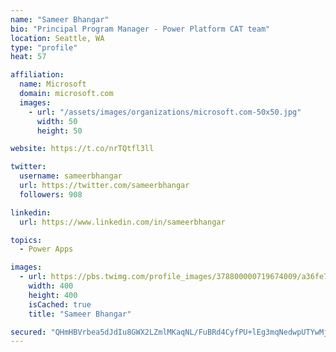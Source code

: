 ```yaml
---
name: "Sameer Bhangar"
bio: "Principal Program Manager - Power Platform CAT team"
location: Seattle, WA
type: "profile"
heat: 57

affiliation:
  name: Microsoft
  domain: microsoft.com
  images:
    - url: "/assets/images/organizations/microsoft.com-50x50.jpg"
      width: 50
      height: 50

website: https://t.co/nrTQtfl3ll

twitter:
  username: sameerbhangar
  url: https://twitter.com/sameerbhangar
  followers: 908

linkedin:
  url: https://www.linkedin.com/in/sameerbhangar

topics:
  - Power Apps

images:
  - url: https://pbs.twimg.com/profile_images/378800000719674009/a36fe7ddfab1778b76e5793772e43798_400x400.jpeg
    width: 400
    height: 400
    isCached: true
    title: "Sameer Bhangar"

secured: "QHmHBVrbea5dJdIu8GWX2LZmlMKaqNL/FuBRd4CyfPU+lEg3mqNedwpUTYwMjpxBWQe5jvKgbr3MdkKVJHlIuab8eCUKDq1Uivv83mRf4XsRzaG0xmJ/jhFvlbnN61LmD4zaUv8vnun1XaYCfC/efFb9Ga7g00uqqm7TpPUlMa3b3f71n76HdkOZb4lCCA4+3JR1Y7R0FoKStILmBiMhjD7fANwRjmDGyoVs3tomIXgkiNicPvo1+4L5K6Ao8URq/aFwJsKMjCyo3koJeQ4uKd+jJKRNAbQDdvWDpWNecqy2pVGbU0smAn4ohRluDB9QlKHZWfgDJbSi4zOz2TV6OVomT8m9mkqrk492aj3vcvZyHocx0Qd1OQE2Q1trNEAqIZ0IueFbBIzMdTIFmdyXpQ==;tTVc10Q2AY21VzVgW7gJug=="
---
```


